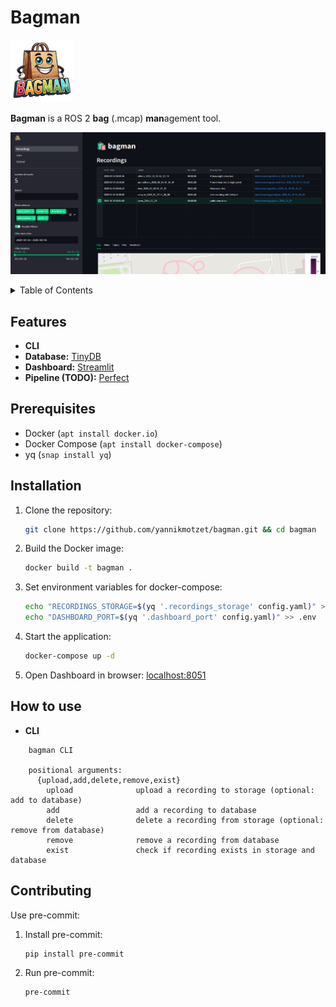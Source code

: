# Bagman
<img src="resources/bagman_logo.png" alt="Bagman logo" width="100"/>

**Bagman** is a ROS 2 **bag** (.mcap) **man**agement tool.

![Bagman Screenshot](resources/bagman_screenshot.png)

<details>
    <summary>Table of Contents</summary>

- [Features](#features)
- [Prerequisites](#prerequisites)
- [Installation](#installation)
- [How to use](#how-to-use)
- [Contributing](#contributing)

</details>

## Features

- **CLI**
- **Database:** [TinyDB](https://github.com/msiemens/tinydb)
- **Dashboard:** [Streamlit](https://github.com/streamlit/streamlit)
- **Pipeline (TODO):** [Perfect](https://github.com/PrefectHQ/prefect)

## Prerequisites

- Docker (`apt install docker.io`)
- Docker Compose (`apt install docker-compose`)
- yq (`snap install yq`)

## Installation

1. Clone the repository:
    ```sh
    git clone https://github.com/yannikmotzet/bagman.git && cd bagman
    ```

2. Build the Docker image:
    ```sh
    docker build -t bagman .
    ```

3. Set environment variables for docker-compose:
    ```sh
    echo "RECORDINGS_STORAGE=$(yq '.recordings_storage' config.yaml)" > .env
    echo "DASHBOARD_PORT=$(yq '.dashboard_port' config.yaml)" >> .env
    ```

4. Start the application:
    ```sh
    docker-compose up -d
    ```
5. Open Dashboard in browser: [localhost:8051](http://localhost:8051/)

## How to use

- **CLI**
```
    bagman CLI

    positional arguments:
      {upload,add,delete,remove,exist}
        upload              upload a recording to storage (optional: add to database)
        add                 add a recording to database
        delete              delete a recording from storage (optional: remove from database)
        remove              remove a recording from database
        exist               check if recording exists in storage and database
```


## Contributing

Use pre-commit:

1. Install pre-commit:
    ```sh
    pip install pre-commit
    ```

2. Run pre-commit:
    ```sh
    pre-commit
    ```
